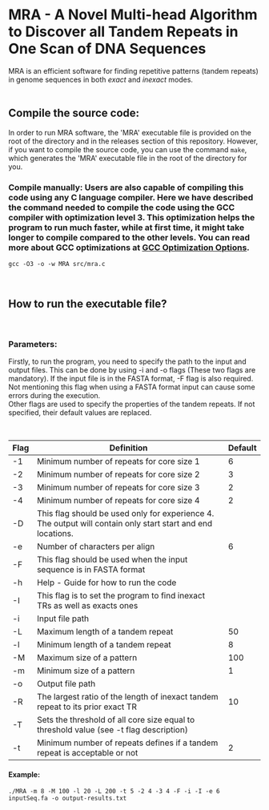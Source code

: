 # MRA - A Novel Multi-head Algorithm to Discover all Tandem Repeats in One Scan of DNA Sequences
MRA is an efficient software for finding repetitive patterns (tandem repeats) in genome sequences in both *exact* and *inexact* modes.
<br>
<br>
## **Compile the source code**:
In order to run MRA software, the 'MRA' executable file is provided on the root of the directory and in the releases section of this repository. However, if you want to compile the source code, you can use the command ```make```, which generates the 'MRA' executable file in the root of the directory for you.
### **Compile manually**: Users are also capable of compiling this code using any C language compiler. Here we have described the command needed to compile the code using the GCC compiler with optimization level 3. This optimization helps the program to run much faster, while at first time, it might take longer to compile compared to the other levels. You can read more about GCC optimizations at [GCC Optimization Options]('https://gcc.gnu.org/onlinedocs/gcc/Optimize-Options.html').

```
gcc -O3 -o -w MRA src/mra.c
```

<br>

## **How to run the executable file?**
<br>

### **Parameters**:
Firstly, to run the program, you need to specify the path to the input and output files. This can be done by using -i and -o flags (These two flags are mandatory). If the input file is in the FASTA format, -F flag is also required. Not mentioning this flag when using a FASTA format input can cause some errors during the execution.\
Other flags are used to specify the properties of the tandem repeats. If not specified, their default values are replaced.

<br>

| Flag | Definition                                                                                                  | Default |
|------|-------------------------------------------------------------------------------------------------------------|---------|
|  -1  | Minimum number of repeats for core size 1                                                                   |    6    |
|  -2  | Minimum number of repeats for core size 2                                                                   |    3    |
|  -3  | Minimum number of repeats for core size 3                                                                   |    2    |
|  -4  | Minimum number of repeats for core size 4                                                                   |    2    |
|  -D  | This flag should be used only for experience 4. The output will contain only start start and end locations. |         |
|  -e  | Number of characters per align                                                                              |    6    |
|  -F  | This flag should be used when the input sequence is in FASTA format                                         |         |
|  -h  | Help - Guide for how to run the code                                                                        |         |
|  -I  | This flag is to set the program to find inexact TRs as well as exacts ones                                  |         |
|  -i  | Input file path                                                                                             |         |
|  -L  | Maximum length of a tandem repeat                                                                           |    50   |
|  -l  | Minimum length of a tandem repeat                                                                           |    8    |
|  -M  | Maximum size of a pattern                                                                                   |   100   |
|  -m  | Minimum size of a pattern                                                                                   |    1    |
|  -o  | Output file path                                                                                            |         |
|  -R  | The largest ratio of the length of inexact tandem repeat to its prior exact TR                              |    10   |
|  -T  | Sets the threshold of all core size equal to threshold value (see -t flag description)                      |         |
|  -t  | Minimum number of repeats defines if a tandem repeat is acceptable or not                                   |    2    |

#### **Example**:
```
./MRA -m 8 -M 100 -l 20 -L 200 -t 5 -2 4 -3 4 -F -i -I -e 6 inputSeq.fa -o output-results.txt
```

